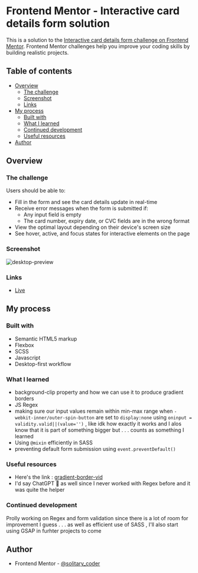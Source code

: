 # Frontend Mentor - Interactive card details form solution

This is a solution to the [Interactive card details form challenge on Frontend Mentor](https://www.frontendmentor.io/challenges/interactive-card-details-form-XpS8cKZDWw). Frontend Mentor challenges help you improve your coding skills by building realistic projects. 

## Table of contents

- [Overview](#overview)
  - [The challenge](#the-challenge)
  - [Screenshot](#screenshot)
  - [Links](#links)
- [My process](#my-process)
  - [Built with](#built-with)
  - [What I learned](#what-i-learned)
  - [Continued development](#continued-development)
  - [Useful resources](#useful-resources)
- [Author](#author)

## Overview

### The challenge

Users should be able to:

- Fill in the form and see the card details update in real-time
- Receive error messages when the form is submitted if:
  - Any input field is empty
  - The card number, expiry date, or CVC fields are in the wrong format
- View the optimal layout depending on their device's screen size
- See hover, active, and focus states for interactive elements on the page

### Screenshot

![desktop-preview](https://github.com/kabir-afk/Interactive-card-details-form-main/assets/123084434/27e06f6f-bde1-45e8-a2ec-9c44ca8ef724)

### Links

- [Live](https://kabir-afk.github.io/Interactive-card-details-form-main/)

## My process

### Built with

- Semantic HTML5 markup
- Flexbox
- SCSS
- Javascript
- Desktop-first workflow

### What I learned
- background-clip property and how we can use it to produce gradient borders
- JS Regex
- making sure our input values remain within min-max range when ```-webkit-inner/outer-spin-button``` are set to ```display:none``` using ```oninput = validity.valid||(value='')``` , like idk how exactly it works and I alos know that it is part of something bigger but . . . counts as something I learned
- Using ```@mixin``` efficiently in SASS
- preventing default form submission using ```event.preventDefault()```
### Useful resources
- Here's the link : [gradient-border-vid](https://www.youtube.com/watch?v=RM3-IMRIEB4)
- I'd say ChatGPT 🤖 as well since I never worked with Regex before and it was quite the helper

### Continued development

Prolly working on Regex and form validation since there is a lot of room for improvement I guess . . . as well as efficient use of SASS , I'll also start using GSAP in furhter projects to come 

## Author

- Frontend Mentor - [@solitary_coder](https://www.frontendmentor.io/profile/kabir-afk)
